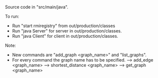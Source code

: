 Source code in "src/main/java".

To run:
- Run "start rmiregistry" from out/production/classes
- Run "java Server" for server in out/production/classes.
- Run "java Client" for client in out/production/classes.

Note:
- New commands are "add_graph <graph_name>" and "list_graphs".
- For every command the graph name has to be specified.
--> add_edge <graph_name> <node1> <node2>
--> shortest_distance <graph_name> <node1> <node2>
--> get_graph <graph_name>